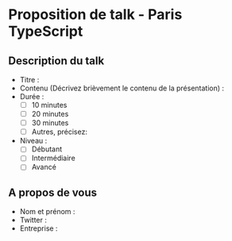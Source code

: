 # Proposition de talk - Paris TypeScript

## Description du talk
* Titre :
* Contenu (Décrivez brièvement le contenu de la présentation) :
* Durée :
  - [ ] 10 minutes
  - [ ] 20 minutes
  - [ ] 30 minutes
  - [ ] Autres, précisez:
* Niveau :
  - [ ] Débutant
  - [ ] Intermédiaire
  - [ ] Avancé

## A propos de vous

* Nom et prénom :
* Twitter :
* Entreprise :
